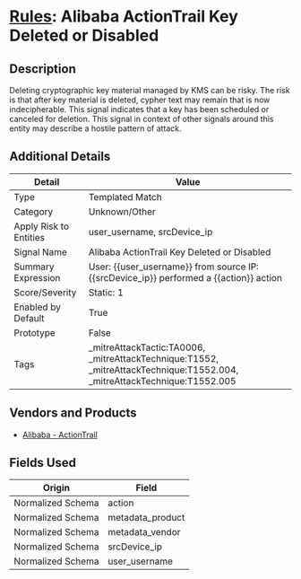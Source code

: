 # [Rules](README.md): Alibaba ActionTrail Key Deleted or Disabled

## Description
Deleting cryptographic key material managed by KMS can be risky. The risk is that after key material is deleted, cypher text may remain that is now indecipherable. This signal indicates that a key has been scheduled or canceled for deletion. This signal in context of other signals around this entity may describe a hostile pattern of attack.

## Additional Details
|Detail|Value|
|----|----|
|Type|Templated Match|
|Category|Unknown/Other|
|Apply Risk to Entities|user_username, srcDevice_ip|
|Signal Name|Alibaba ActionTrail Key Deleted or Disabled|
|Summary Expression|User: {{user_username}} from source IP: {{srcDevice_ip}} performed a {{action}} action|
|Score/Severity|Static: 1|
|Enabled by Default|True|
|Prototype|False|
|Tags|_mitreAttackTactic:TA0006, _mitreAttackTechnique:T1552, _mitreAttackTechnique:T1552.004, _mitreAttackTechnique:T1552.005|
## Vendors and Products
- [Alibaba - ActionTrail](../products/79055042-52c8-4998-b201-bd2cd2dbca1f.md)


## Fields Used

|Origin|Field|
|----|----|
|Normalized Schema|action|
|Normalized Schema|metadata_product|
|Normalized Schema|metadata_vendor|
|Normalized Schema|srcDevice_ip|
|Normalized Schema|user_username|


